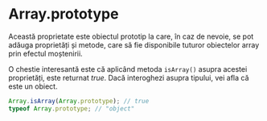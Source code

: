 # Array.prototype

Această proprietate este obiectul prototip la care, în caz de nevoie, se pot adăuga proprietăți și metode, care să fie disponibile tuturor obiectelor array prin efectul moștenirii.

O chestie interesantă este că aplicând metoda `isArray()` asupra acestei proprietăți, este returnat *true*. Dacă interoghezi asupra tipului, vei afla că este un obiect.

```javascript
Array.isArray(Array.prototype); // true
typeof Array.prototype; // "object"
```

